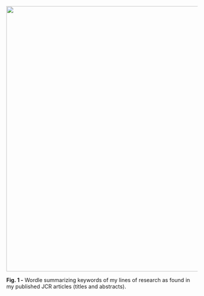 <p align="center">
  <img src="https://user-images.githubusercontent.com/49490001/107028176-8008de00-67ad-11eb-8e22-03a11a685059.png" width="700">
</p>
<div id="fig-caption">
<b>Fig. 1 -</b> Wordle summarizing keywords of my lines of research as found in my published JCR articles (titles and abstracts).
</div>
